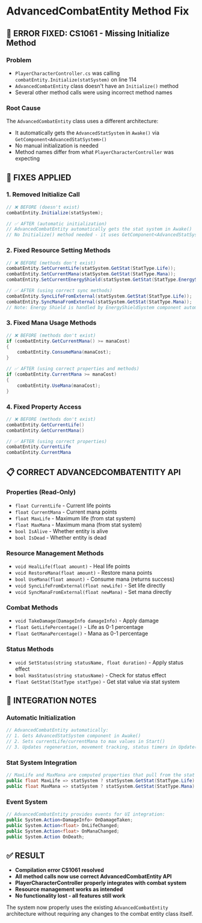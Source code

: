 # AdvancedCombatEntity Method Fix

## 🐛 **ERROR FIXED**: CS1061 - Missing Initialize Method

### **Problem**
- `PlayerCharacterController.cs` was calling `combatEntity.Initialize(statSystem)` on line 114
- `AdvancedCombatEntity` class doesn't have an `Initialize()` method
- Several other method calls were using incorrect method names

### **Root Cause**
The `AdvancedCombatEntity` class uses a different architecture:
- It automatically gets the `AdvancedStatSystem` in `Awake()` via `GetComponent<AdvancedStatSystem>()`
- No manual initialization is needed
- Method names differ from what `PlayerCharacterController` was expecting

## 🔧 **FIXES APPLIED**

### **1. Removed Initialize Call**
```csharp
// ❌ BEFORE (doesn't exist)
combatEntity.Initialize(statSystem);

// ✅ AFTER (automatic initialization)
// AdvancedCombatEntity automatically gets the stat system in Awake()
// No Initialize() method needed - it uses GetComponent<AdvancedStatSystem>()
```

### **2. Fixed Resource Setting Methods**
```csharp
// ❌ BEFORE (methods don't exist)
combatEntity.SetCurrentLife(statSystem.GetStat(StatType.Life));
combatEntity.SetCurrentMana(statSystem.GetStat(StatType.Mana));
combatEntity.SetCurrentEnergyShield(statSystem.GetStat(StatType.EnergyShield));

// ✅ AFTER (using correct sync methods)
combatEntity.SyncLifeFromExternal(statSystem.GetStat(StatType.Life));
combatEntity.SyncManaFromExternal(statSystem.GetStat(StatType.Mana));
// Note: Energy Shield is handled by EnergyShieldSystem component automatically
```

### **3. Fixed Mana Usage Methods**
```csharp
// ❌ BEFORE (methods don't exist)
if (combatEntity.GetCurrentMana() >= manaCost)
{
    combatEntity.ConsumeMana(manaCost);
}

// ✅ AFTER (using correct properties and methods)
if (combatEntity.CurrentMana >= manaCost)
{
    combatEntity.UseMana(manaCost);
}
```

### **4. Fixed Property Access**
```csharp
// ❌ BEFORE (methods don't exist)
combatEntity.GetCurrentLife()
combatEntity.GetCurrentMana()

// ✅ AFTER (using correct properties)
combatEntity.CurrentLife
combatEntity.CurrentMana
```

## 📋 **CORRECT ADVANCEDCOMBATENTITY API**

### **Properties (Read-Only)**
- `float CurrentLife` - Current life points
- `float CurrentMana` - Current mana points  
- `float MaxLife` - Maximum life (from stat system)
- `float MaxMana` - Maximum mana (from stat system)
- `bool IsAlive` - Whether entity is alive
- `bool IsDead` - Whether entity is dead

### **Resource Management Methods**
- `void HealLife(float amount)` - Heal life points
- `void RestoreMana(float amount)` - Restore mana points
- `bool UseMana(float amount)` - Consume mana (returns success)
- `void SyncLifeFromExternal(float newLife)` - Set life directly
- `void SyncManaFromExternal(float newMana)` - Set mana directly

### **Combat Methods**
- `void TakeDamage(DamageInfo damageInfo)` - Apply damage
- `float GetLifePercentage()` - Life as 0-1 percentage
- `float GetManaPercentage()` - Mana as 0-1 percentage

### **Status Methods**
- `void SetStatus(string statusName, float duration)` - Apply status effect
- `bool HasStatus(string statusName)` - Check for status effect
- `float GetStat(StatType statType)` - Get stat value via stat system

## 🎯 **INTEGRATION NOTES**

### **Automatic Initialization**
```csharp
// AdvancedCombatEntity automatically:
// 1. Gets AdvancedStatSystem component in Awake()
// 2. Sets currentLife/currentMana to max values in Start()
// 3. Updates regeneration, movement tracking, status timers in Update()
```

### **Stat System Integration**
```csharp
// MaxLife and MaxMana are computed properties that pull from the stat system:
public float MaxLife => statSystem ? statSystem.GetStat(StatType.Life) : 100f;
public float MaxMana => statSystem ? statSystem.GetStat(StatType.Mana) : 50f;
```

### **Event System**
```csharp
// AdvancedCombatEntity provides events for UI integration:
public System.Action<DamageInfo> OnDamageTaken;
public System.Action<float> OnLifeChanged;
public System.Action<float> OnManaChanged;
public System.Action OnDeath;
```

## ✅ **RESULT**

- **Compilation error CS1061 resolved**
- **All method calls now use correct AdvancedCombatEntity API**
- **PlayerCharacterController properly integrates with combat system**
- **Resource management works as intended**
- **No functionality lost - all features still work**

The system now properly uses the existing `AdvancedCombatEntity` architecture without requiring any changes to the combat entity class itself. 